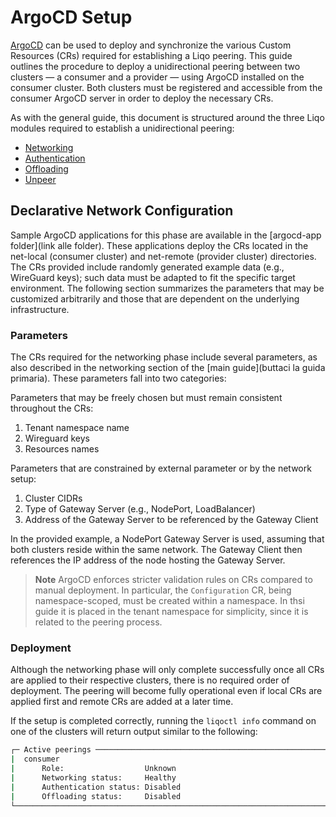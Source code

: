 # ArgoCD Setup

[ArgoCD](https://argo-cd.readthedocs.io) can be used to deploy and synchronize the various Custom Resources (CRs) required for establishing a Liqo peering. This guide outlines the procedure to deploy a unidirectional peering between two clusters — a consumer and a provider — using ArgoCD installed on the consumer cluster. Both clusters must be registered and accessible from the consumer ArgoCD server in order to deploy the necessary CRs.

As with the general guide, this document is structured around the three Liqo modules required to establish a unidirectional peering:

- [Networking](#net)
- [Authentication](#auth)
- [Offloading](#offloading)
- [Unpeer](#unpeer)

## <a id="net"></a>Declarative Network Configuration

 Sample ArgoCD applications for this phase are available in the [argocd-app folder](link alle folder). These applications deploy the CRs located in the net-local (consumer cluster) and net-remote (provider cluster) directories. The CRs provided include randomly generated example data (e.g., WireGuard keys); such data must be adapted to fit the specific target environment. The following section summarizes the parameters that may be customized arbitrarily and those that are dependent on the underlying infrastructure.

### Parameters

The CRs required for the networking phase include several parameters, as also described in the networking section of the [main guide](buttaci la guida primaria). These parameters fall into two categories:

Parameters that may be freely chosen but must remain consistent throughout the CRs:

1. Tenant namespace name
2. Wireguard keys
3. Resources names

Parameters that are constrained by external parameter or by the network setup:

1. Cluster CIDRs
2. Type of Gateway Server (e.g., NodePort, LoadBalancer)
3. Address of the Gateway Server to be referenced by the Gateway Client

In the provided example, a NodePort Gateway Server is used, assuming that both clusters reside within the same network. The Gateway Client then references the IP address of the node hosting the Gateway Server.

>**Note** 
ArgoCD enforces stricter validation rules on CRs compared to manual deployment. In particular, the `Configuration` CR, being namespace-scoped, must be created within a namespace. In thsi guide it is placed in the tenant namespace for simplicity, since it is related to the peering process.

### Deployment

Although the networking phase will only complete successfully once all CRs are applied to their respective clusters, there is no required order of deployment. The peering will become fully operational even if local CRs are applied first and remote CRs are added at a later time.

If the setup is completed correctly, running the `liqoctl info` command on one of the clusters will return output similar to the following:

```bash
┌─ Active peerings ────────────────────────────────────────────────────────────────┐
|  consumer                                                                        |
|      Role:                  Unknown                                              |
|      Networking status:     Healthy                                              |
|      Authentication status: Disabled                                             |
|      Offloading status:     Disabled                                             |
└──────────────────────────────────────────────────────────────────────────────────┘
```